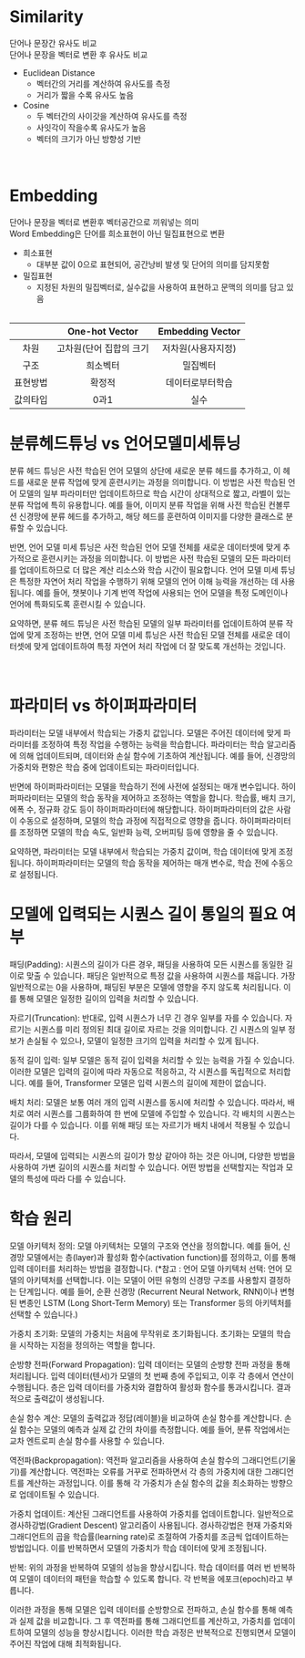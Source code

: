 # Similarity
단어나 문장간 유사도 비교 <br>
단어나 문장을 벡터로 변환 후 유사도 비교
 - Euclidean Distance
    - 벡터간의 거리를 계산하여 유사도를 측정
    - 거리가 짧을 수록 유사도 높음
 - Cosine
    - 두 벡터간의 사이갓을 계산하여 유사도를 측정
    - 사잇각이 작을수록 유사도가 높음
    - 벡터의 크기가 아닌 방향성 기반
<br> <br> <br>

# Embedding
단어나 문장을 벡터로 변환후 벡터공간으로 끼워넣는 의미 <br>
Word Embedding은 단어를 희소표현이 아닌 밀집표현으로 변환
- 희소표현
  - 대부분 값이 0으로 표현되어, 공간낭비 발생 및 단어의 의미를 담지못함
- 밀집표현
  - 지정된 차원의 밀집벡터로, 실수값을 사용하여 표현하고 문맥의 의미를 담고 있음 <br> <br>

|    |One-hot Vector|Embedding Vector|
|:---:|:---:|:---:|
|차원|고차원(단어 집합의 크기|저차원(사용자지정)|
|구조|희소벡터|밀집벡터|
|표현방법|확정적|데이터로부터학습|
|값의타입|0과1|실수|

# 분류헤드튜닝 vs 언어모델미세튜닝
분류 헤드 튜닝은 사전 학습된 언어 모델의 상단에 새로운 분류 헤드를 추가하고, 이 헤드를 새로운 분류 작업에 맞게 훈련시키는 과정을 의미합니다. 이 방법은 사전 학습된 언어 모델의 일부 파라미터만 업데이트하므로 학습 시간이 상대적으로 짧고, 라벨이 있는 분류 작업에 특히 유용합니다. 예를 들어, 이미지 분류 작업을 위해 사전 학습된 컨볼루션 신경망에 분류 헤드를 추가하고, 해당 헤드를 훈련하여 이미지를 다양한 클래스로 분류할 수 있습니다.

반면, 언어 모델 미세 튜닝은 사전 학습된 언어 모델 전체를 새로운 데이터셋에 맞게 추가적으로 훈련시키는 과정을 의미합니다. 이 방법은 사전 학습된 모델의 모든 파라미터를 업데이트하므로 더 많은 계산 리소스와 학습 시간이 필요합니다. 언어 모델 미세 튜닝은 특정한 자연어 처리 작업을 수행하기 위해 모델의 언어 이해 능력을 개선하는 데 사용됩니다. 예를 들어, 챗봇이나 기계 번역 작업에 사용되는 언어 모델을 특정 도메인이나 언어에 특화되도록 훈련시킬 수 있습니다.

요약하면, 분류 헤드 튜닝은 사전 학습된 모델의 일부 파라미터를 업데이트하여 분류 작업에 맞게 조정하는 반면, 언어 모델 미세 튜닝은 사전 학습된 모델 전체를 새로운 데이터셋에 맞게 업데이트하여 특정 자연어 처리 작업에 더 잘 맞도록 개선하는 것입니다.
<br> <br> <br>

# 파라미터 vs 하이퍼파라미터
파라미터는 모델 내부에서 학습되는 가중치 값입니다. 모델은 주어진 데이터에 맞게 파라미터를 조정하여 특정 작업을 수행하는 능력을 학습합니다. 파라미터는 학습 알고리즘에 의해 업데이트되며, 데이터와 손실 함수에 기초하여 계산됩니다. 예를 들어, 신경망의 가중치와 편향은 학습 중에 업데이트되는 파라미터입니다.

반면에 하이퍼파라미터는 모델을 학습하기 전에 사전에 설정되는 매개 변수입니다. 하이퍼파라미터는 모델의 학습 동작을 제어하고 조정하는 역할을 합니다. 학습률, 배치 크기, 에폭 수, 정규화 강도 등이 하이퍼파라미터에 해당합니다. 하이퍼파라미터의 값은 사람이 수동으로 설정하며, 모델의 학습 과정에 직접적으로 영향을 줍니다. 하이퍼파라미터를 조정하면 모델의 학습 속도, 일반화 능력, 오버피팅 등에 영향을 줄 수 있습니다.

요약하면, 파라미터는 모델 내부에서 학습되는 가중치 값이며, 학습 데이터에 맞게 조정됩니다. 하이퍼파라미터는 모델의 학습 동작을 제어하는 매개 변수로, 학습 전에 수동으로 설정됩니다.

# 모델에 입력되는 시퀀스 길이 통일의 필요 여부

패딩(Padding): 시퀀스의 길이가 다른 경우, 패딩을 사용하여 모든 시퀀스를 동일한 길이로 맞출 수 있습니다. 패딩은 일반적으로 특정 값을 사용하여 시퀀스를 채웁니다. 가장 일반적으로는 0을 사용하며, 패딩된 부분은 모델에 영향을 주지 않도록 처리됩니다. 이를 통해 모델은 일정한 길이의 입력을 처리할 수 있습니다.

자르기(Truncation): 반대로, 입력 시퀀스가 너무 긴 경우 일부를 자를 수 있습니다. 자르기는 시퀀스를 미리 정의된 최대 길이로 자르는 것을 의미합니다. 긴 시퀀스의 일부 정보가 손실될 수 있으나, 모델이 일정한 크기의 입력을 처리할 수 있게 됩니다.

동적 길이 입력: 일부 모델은 동적 길이 입력을 처리할 수 있는 능력을 가질 수 있습니다. 이러한 모델은 입력의 길이에 따라 자동으로 적응하고, 각 시퀀스를 독립적으로 처리합니다. 예를 들어, Transformer 모델은 입력 시퀀스의 길이에 제한이 없습니다.

배치 처리: 모델은 보통 여러 개의 입력 시퀀스를 동시에 처리할 수 있습니다. 따라서, 배치로 여러 시퀀스를 그룹화하여 한 번에 모델에 주입할 수 있습니다. 각 배치의 시퀀스는 길이가 다를 수 있습니다. 이를 위해 패딩 또는 자르기가 배치 내에서 적용될 수 있습니다.

따라서, 모델에 입력되는 시퀀스의 길이가 항상 같아야 하는 것은 아니며, 다양한 방법을 사용하여 가변 길이의 시퀀스를 처리할 수 있습니다. 어떤 방법을 선택할지는 작업과 모델의 특성에 따라 다를 수 있습니다.

# 학습 원리

모델 아키텍처 정의: 모델 아키텍처는 모델의 구조와 연산을 정의합니다. 예를 들어, 신경망 모델에서는 층(layer)과 활성화 함수(activation function)를 정의하고, 이를 통해 입력 데이터를 처리하는 방법을 결정합니다.
(*참고 : 언어 모델 아키텍처 선택: 언어 모델의 아키텍처를 선택합니다. 이는 모델이 어떤 유형의 신경망 구조를 사용할지 결정하는 단계입니다. 예를 들어, 순환 신경망 (Recurrent Neural Network, RNN)이나 변형된 변종인 LSTM (Long Short-Term Memory) 또는 Transformer 등의 아키텍처를 선택할 수 있습니다.)

가중치 초기화: 모델의 가중치는 처음에 무작위로 초기화됩니다. 초기화는 모델의 학습을 시작하는 지점을 정의하는 역할을 합니다.

순방향 전파(Forward Propagation): 입력 데이터는 모델의 순방향 전파 과정을 통해 처리됩니다. 입력 데이터(텐서)가 모델의 첫 번째 층에 주입되고, 이후 각 층에서 연산이 수행됩니다. 층은 입력 데이터를 가중치와 결합하여 활성화 함수를 통과시킵니다. 결과적으로 출력값이 생성됩니다.

손실 함수 계산: 모델의 출력값과 정답(레이블)을 비교하여 손실 함수를 계산합니다. 손실 함수는 모델의 예측과 실제 값 간의 차이를 측정합니다. 예를 들어, 분류 작업에서는 교차 엔트로피 손실 함수를 사용할 수 있습니다.

역전파(Backpropagation): 역전파 알고리즘을 사용하여 손실 함수의 그래디언트(기울기)를 계산합니다. 역전파는 오류를 거꾸로 전파하면서 각 층의 가중치에 대한 그래디언트를 계산하는 과정입니다. 이를 통해 각 가중치가 손실 함수의 값을 최소화하는 방향으로 업데이트될 수 있습니다.

가중치 업데이트: 계산된 그래디언트를 사용하여 가중치를 업데이트합니다. 일반적으로 경사하강법(Gradient Descent) 알고리즘이 사용됩니다. 경사하강법은 현재 가중치와 그래디언트의 곱을 학습률(learning rate)로 조절하여 가중치를 조금씩 업데이트하는 방법입니다. 이를 반복하면서 모델의 가중치가 학습 데이터에 맞게 조정됩니다.

반복: 위의 과정을 반복하여 모델의 성능을 향상시킵니다. 학습 데이터를 여러 번 반복하여 모델이 데이터의 패턴을 학습할 수 있도록 합니다. 각 반복을 에포크(epoch)라고 부릅니다.

이러한 과정을 통해 모델은 입력 데이터를 순방향으로 전파하고, 손실 함수를 통해 예측과 실제 값을 비교합니다. 그 후 역전파를 통해 그래디언트를 계산하고, 가중치를 업데이트하여 모델의 성능을 향상시킵니다. 이러한 학습 과정은 반복적으로 진행되면서 모델이 주어진 작업에 대해 최적화됩니다.